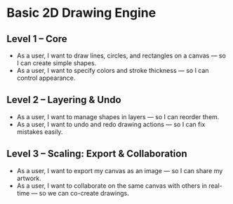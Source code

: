 # Basic 2D Drawing Engine

## Level 1 – Core
- As a user, I want to draw lines, circles, and rectangles on a canvas — so I can create simple shapes.
- As a user, I want to specify colors and stroke thickness — so I can control appearance.

## Level 2 – Layering & Undo
- As a user, I want to manage shapes in layers — so I can reorder them.
- As a user, I want to undo and redo drawing actions — so I can fix mistakes easily.

## Level 3 – Scaling: Export & Collaboration
- As a user, I want to export my canvas as an image — so I can share my artwork.
- As a user, I want to collaborate on the same canvas with others in real-time — so we can co-create drawings.
